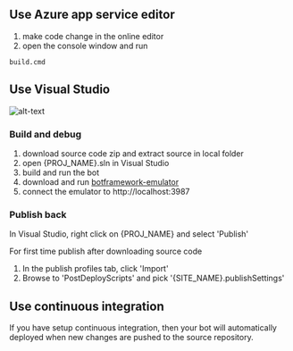 ## Use Azure app service editor

1. make code change in the online editor
2. open the console window and run

```
build.cmd
```

## Use Visual Studio 
![alt-text](stepbystepbot/images/1.PNG)
### Build and debug
1. download source code zip and extract source in local folder
2. open {PROJ_NAME}.sln in Visual Studio
3. build and run the bot
4. download and run [botframework-emulator](https://emulator.botframework.com/)
5. connect the emulator to http://localhost:3987

### Publish back

In Visual Studio, right click on {PROJ_NAME} and select 'Publish'

For first time publish after downloading source code
1. In the publish profiles tab, click 'Import'
2. Browse to 'PostDeployScripts' and pick '{SITE_NAME}.publishSettings'


## Use continuous integration

If you have setup continuous integration, then your bot will automatically deployed when new changes are pushed to the source repository.



